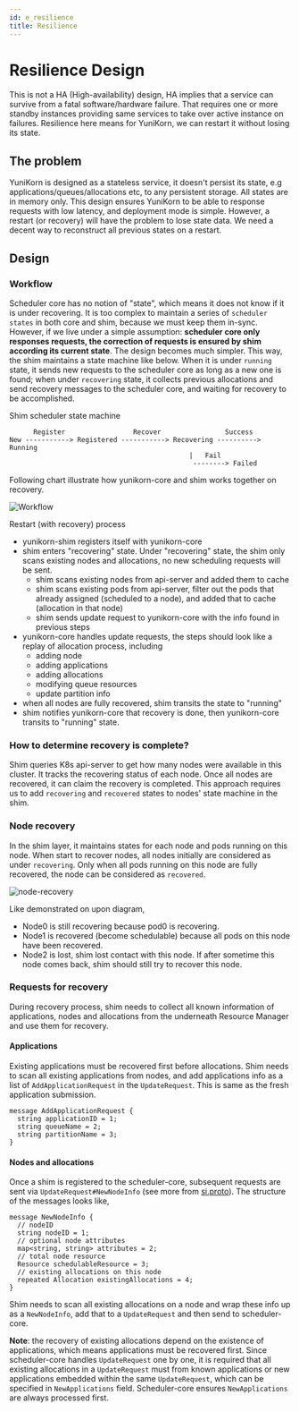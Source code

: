 ```yaml
---
id: e_resilience
title: Resilience
---
```


<!--
Licensed to the Apache Software Foundation (ASF) under one
or more contributor license agreements.  See the NOTICE file
distributed with this work for additional information
regarding copyright ownership.  The ASF licenses this file
to you under the Apache License, Version 2.0 (the
"License"); you may not use this file except in compliance
with the License.  You may obtain a copy of the License at

  http://www.apache.org/licenses/LICENSE-2.0

Unless required by applicable law or agreed to in writing,
software distributed under the License is distributed on an
"AS IS" BASIS, WITHOUT WARRANTIES OR CONDITIONS OF ANY
KIND, either express or implied.  See the License for the
specific language governing permissions and limitations
under the License.
-->

# Resilience Design

This is not a HA (High-availability) design, HA implies that a service can
survive from a fatal software/hardware failure. That requires one or more
standby instances providing same services to take over active instance on failures.
Resilience here means for YuniKorn, we can restart it without losing its state.

## The problem

YuniKorn is designed as a stateless service, it doesn't persist its state, e.g
applications/queues/allocations etc, to any persistent storage. All states are
in memory only. This design ensures YuniKorn to be able to response requests with
low latency, and deployment mode is simple. However, a restart (or recovery) will
have the problem to lose state data. We need a decent way to reconstruct all
previous states on a restart.

## Design

### Workflow

Scheduler core has no notion of "state", which means it does not know if it is under recovering.
It is too complex to maintain a series of `scheduler states` in both core and shim, because we must
keep them in-sync. However, if we live under a simple assumption: **scheduler core only responses
requests, the correction of requests is ensured by shim according its current state**.
The design becomes much simpler. This way, the shim maintains a state machine like below. When
it is under `running` state, it sends new requests to the scheduler core as long as a new one is found;
when under `recovering` state, it collects previous allocations and send recovery messages to
the scheduler core, and waiting for recovery to be accomplished.

Shim scheduler state machine

```
      Register                 Recover                Success
New -----------> Registered -----------> Recovering ----------> Running
                                             |   Fail
                                              --------> Failed
```

Following chart illustrate how yunikorn-core and shim works together on recovery.

![Workflow](/img/resilience-workflow.jpg)

Restart (with recovery) process
- yunikorn-shim registers itself with yunikorn-core
- shim enters "recovering" state. Under "recovering" state, the shim only scans existing nodes and allocations, no new scheduling requests will be sent.
  - shim scans existing nodes from api-server and added them to cache
  - shim scans existing pods from api-server, filter out the pods that already assigned (scheduled to a node), and added that to cache (allocation in that node)
  - shim sends update request to yunikorn-core with the info found in previous steps
- yunikorn-core handles update requests, the steps should look like a replay of allocation process, including
  - adding node
  - adding applications
  - adding allocations
  - modifying queue resources
  - update partition info
- when all nodes are fully recovered, shim transits the state to "running"
- shim notifies yunikorn-core that recovery is done, then yunikorn-core transits to "running" state.

### How to determine recovery is complete?

Shim queries K8s api-server to get how many nodes were available in this cluster. It tracks the recovering status of each node.
Once all nodes are recovered, it can claim the recovery is completed. This approach requires us to add `recovering` and `recovered`
states to nodes' state machine in the shim.

### Node recovery

In the shim layer, it maintains states for each node and pods running on this node. When start to recover nodes,
all nodes initially are considered as under `recovering`. Only when all pods running on this node are fully recovered,
the node can be considered as `recovered`.

![node-recovery](/img/resilience-node-recovery.jpg)

Like demonstrated on upon diagram,

- Node0 is still recovering because pod0 is recovering.
- Node1 is recovered (become schedulable) because all pods on this node have been recovered.
- Node2 is lost, shim lost contact with this node. If after sometime this node comes back, shim should still try to recover this node.

### Requests for recovery

During recovery process, shim needs to collect all known information of applications, nodes and allocations from the underneath
Resource Manager and use them for recovery.

#### Applications

Existing applications must be recovered first before allocations. Shim needs to scan all existing applications
from nodes, and add applications info as a list of `AddApplicationRequest` in the `UpdateRequest`. This is same
as the fresh application submission.

```
message AddApplicationRequest {
  string applicationID = 1;
  string queueName = 2;
  string partitionName = 3;
}
```

#### Nodes and allocations

Once a shim is registered to the scheduler-core, subsequent requests are sent via `UpdateRequest#NewNodeInfo`
(see more from [si.proto](https://github.com/apache/incubator-yunikorn-scheduler-interface/blob/master/si.proto)).
The structure of the messages looks like,

```
message NewNodeInfo {
  // nodeID
  string nodeID = 1;
  // optional node attributes
  map<string, string> attributes = 2;
  // total node resource
  Resource schedulableResource = 3;
  // existing allocations on this node
  repeated Allocation existingAllocations = 4;
}
```
Shim needs to scan all existing allocations on a node and wrap these info up as a `NewNodeInfo`, add that to a
`UpdateRequest` and then send to scheduler-core.

**Note**: the recovery of existing allocations depend on the existence of applications, which means applications must
be recovered first. Since scheduler-core handles `UpdateRequest` one by one, it is required that all existing allocations
in a `UpdateRequest` must from known applications or new applications embedded within the same `UpdateRequest`, which can be
specified in `NewApplications` field. Scheduler-core ensures `NewApplications` are always processed first.

